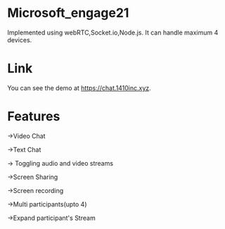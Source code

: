 # Microsoft_engage21

Implemented using webRTC,Socket.io,Node.js. It can handle maximum 4 devices.

# Link

You can see the demo at https://chat.1410inc.xyz.

# Features

->Video Chat
  
->Text Chat

-> Toggling audio and video streams

->Screen Sharing

->Screen recording

->Multi participants(upto 4)

->Expand participant's Stream
